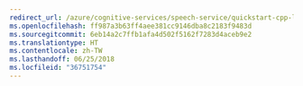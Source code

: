 ```yaml
---
redirect_url: /azure/cognitive-services/speech-service/quickstart-cpp-linux
ms.openlocfilehash: ff987a3b63ff4aee381cc9146dba8c2183f9483d
ms.sourcegitcommit: 6eb14a2c7ffb1afa4d502f5162f7283d4aceb9e2
ms.translationtype: HT
ms.contentlocale: zh-TW
ms.lasthandoff: 06/25/2018
ms.locfileid: "36751754"
---
```

